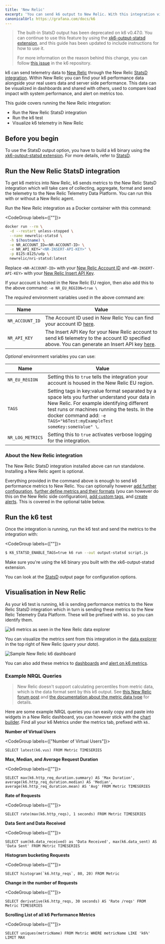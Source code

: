 ```yaml
---
title: 'New Relic'
excerpt: 'You can send k6 output to New Relic. With this integration visualize load test results and correlate them your New Relic telemetry data, create and share reports, and alert on k6 telemetry.'
canonicalUrl: https://grafana.com/docs/k6
---
```


<Blockquote mod="warning" title="">

The built-in StatsD output has been deprecated on k6 v0.47.0. You can continue to use this feature by using the [xk6-output-statsd extension](https://github.com/LeonAdato/xk6-output-statsd), and this guide has been updated to include instructions for how to use it.

For more information on the reason behind this change, you can follow [this issue](https://github.com/grafana/k6/issues/2982) in the k6 repository.

</Blockquote>

k6 can send telemetry data to [New Relic](https://newrelic.com/) through the New Relic [StatsD integration](https://docs.newrelic.com/docs/integrations/host-integrations/host-integrations-list/statsd-monitoring-integration-version-2). Within New Relic you can find your k6 performance data alongside your real users data and server side performance. This data can be visualized in dashboards and shared with others, used to compare load impact with system performance, and alert on metrics too.

This guide covers running the New Relic integration:

- Run the New Relic StatsD integration
- Run the k6 test
- Visualize k6 telemetry in New Relic

## Before you begin

To use the StatsD output option, you have to build a k6 binary using the [xk6-output-statsd extension](https://github.com/LeonAdato/xk6-output-statsd). For more details, refer to [StatsD](/results-output/real-time/statsd).

## Run the New Relic StatsD integration

To get k6 metrics into New Relic, k6 sends metrics to the New Relic StatsD integration which will take care of collecting, aggregate, format and send the telemetry to the New Relic Telemetry Data Platform. You can run this with or without a New Relic agent.

Run the New Relic integration as a Docker container with this command:

<CodeGroup labels={[""]}>

```bash
docker run --rm \
  -d --restart unless-stopped \
  --name newrelic-statsd \
  -h $(hostname) \
  -e NR_ACCOUNT_ID=<NR-ACCOUNT-ID> \
  -e NR_API_KEY="<NR-INSERT-API-KEY>" \
  -p 8125:8125/udp \
  newrelic/nri-statsd:latest
```

</CodeGroup>

Replace `<NR-ACCOUNT-ID>` with your [New Relic Account ID](https://docs.newrelic.com/docs/accounts/accounts-billing/account-setup/account-id#:~:text=If%20you%20have%20a%20single,account%20ID%20is%20displayed%20there.) and `<NR-INSERT-API-KEY>` with your [New Relic Insert API Key](https://docs.newrelic.com/docs/insights/insights-data-sources/custom-data/introduction-event-api#register).

If your account is hosted in the New Relic EU region, then also add this to the above command: `-e NR_EU_REGION=true \`


The _required_ environment variables used in the above command are:

| Name            | Value                                                                                                                                                                                                                                                       |
| --------------- | ----------------------------------------------------------------------------------------------------------------------------------------------------------------------------------------------------------------------------------------------------------- |
| `NR_ACCOUNT_ID` | The Account ID used in New Relic You can find your account ID [here](https://docs.newrelic.com/docs/accounts/accounts-billing/account-setup/account-id#:~:text=If%20you%20have%20a%20single,account%20ID%20is%20displayed%20there.).                        |
| `NR_API_KEY`    | The Insert API Key for your New Relic account to send k6 telemetry to the account ID specified above. You can generate an Insert API key [here](https://docs.newrelic.com/docs/insights/insights-data-sources/custom-data/introduction-event-api#register). |

_Optional_ environment variables you can use:

| Name             | Value                                                                                                                                                                                                                                                                 |
| ---------------- | --------------------------------------------------------------------------------------------------------------------------------------------------------------------------------------------------------------------------------------------------------------------- |
| `NR_EU_REGION`   | Setting this to `true` tells the integration your account is housed in the New Relic EU region.                                                                                                                                                                       |
| `TAGS`           | Setting tags in key:value format separated by a space lets you further understand your data in New Relic. For example identifying different test runs or machines running the tests. In the docker command add: `-e TAGS="k6Test:myExampleTest someKey:someValue" \`. |
| `NR_LOG_METRICS` | Setting this to `true` activates verbose logging for the integration.                                                                                                                                                                                                 |
### About the New Relic integration

The New Relic StatsD integration installed above can run standalone. Installing a New Relic agent is optional.

Everything provided in the command above is enough to send k6 performance metrics to New Relic. You can optionally however [add further configuration](https://docs.newrelic.com/docs/integrations/host-integrations/host-integrations-list/statsd-monitoring-integration-version-2#configure), [further define metrics and their formats](https://docs.newrelic.com/docs/integrations/host-integrations/host-integrations-list/statsd-monitoring-integration-version-2#metric-format) (you can however do this on the New Relic side configuration), [add custom tags](https://docs.newrelic.com/docs/integrations/host-integrations/host-integrations-list/statsd-monitoring-integration-version-2#add-tags), and [create alerts](https://docs.newrelic.com/docs/integrations/host-integrations/host-integrations-list/statsd-monitoring-integration-version-2#alerts). This is covered in the optional table below.

## Run the k6 test

Once the integration is running, run the k6 test and send the metrics to the integration with:

<CodeGroup labels={[""]}>

```bash
$ K6_STATSD_ENABLE_TAGS=true k6 run --out output-statsd script.js
```

</CodeGroup>

Make sure you're using the k6 binary you built with the xk6-output-statsd extension.

You can look at the [StatsD](/results-output/real-time/statsd) output page for configuration options.

## Visualisation in New Relic

As your k6 test is running, k6 is sending performance metrics to the New Relic StatsD integration which in turn is sending these metrics to the New Relic Telemetry Data Platform. These will be prefixed with `k6.` so you can identify them.

![k6 metrics as seen in the New Relic data explorer](images/NewRelic/new-relic-data-explorer.png)

You can visualize the metrics sent from this integration in the [data explorer](https://docs.newrelic.com/docs/insights/use-insights-ui/explore-data/metric-explorer-search-chart-metrics-sent-new-relic-agents) in the top right of New Relic (_query your data_).

![Sample New Relic k6 dashboard](images/NewRelic/new-relic-dashboard.png)

You can also add these metrics to [dashboards](https://docs.newrelic.com/docs/query-your-data/explore-query-data/dashboards/introduction-new-relic-one-dashboards) and [alert on k6 metrics](https://docs.newrelic.com/docs/alerts-applied-intelligence/new-relic-alerts/alert-conditions/create-nrql-alert-conditions).

### Example NRQL Queries

<Blockquote mod="note" title="">

New Relic doesn't support calculating percentiles from metric data, which is the data format sent by this k6 output. See [this New Relic forum post](https://discuss.newrelic.com/t/percentiles-of-values-from-metrics-api-with-nrql-not-working/95832) and [the documentation about the metric data type](https://docs.newrelic.com/docs/data-apis/understand-data/metric-data/query-metric-data-type/) for details.

</Blockquote>

Here are some example NRQL queries you can easily copy and paste into widgets in a New Relic dashboard, you can however stick with the [chart builder](https://docs.newrelic.com/docs/query-your-data/explore-query-data/query-builder/introduction-query-builder). Find all your k6 Metrics under the metrics tab, prefixed with `k6.`

**Number of Virtual Users**

<CodeGroup labels={["Number of Virtual Users"]}>

```plain
SELECT latest(k6.vus) FROM Metric TIMESERIES
```

</CodeGroup>

**Max, Median, and Average Request Duration**

<CodeGroup labels={[""]}>

```plain
SELECT max(k6.http_req_duration.summary) AS 'Max Duration', average(k6.http_req_duration.median) AS 'Median', average(k6.http_req_duration.mean) AS 'Avg' FROM Metric TIMESERIES
```

</CodeGroup>

**Rate of Requests**

<CodeGroup labels={[""]}>

```plain
SELECT rate(max(k6.http_reqs), 1 seconds) FROM Metric TIMESERIES
```

</CodeGroup>

**Data Sent and Data Received**

<CodeGroup labels={[""]}>

```plain
SELECT sum(k6.data_received) as 'Data Received', max(k6.data_sent) AS 'Data Sent' FROM Metric TIMESERIES
```

</CodeGroup>

**Histogram bucketing Requests**

<CodeGroup labels={[""]}>

```plain
SELECT histogram(`k6.http_reqs`, 80, 20) FROM Metric
```

</CodeGroup>

**Change in the number of Requests**

<CodeGroup labels={[""]}>

```plain
SELECT derivative(k6.http_reqs, 30 seconds) AS 'Rate /reqs' FROM Metric TIMESERIES
```

</CodeGroup>

**Scrolling List of all k6 Performance Metrics**

<CodeGroup labels={[""]}>

```plain
SELECT uniques(metricName) FROM Metric WHERE metricName LIKE 'k6%' LIMIT MAX
```

</CodeGroup>
